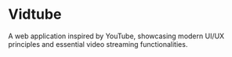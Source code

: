 # Vidtube
A web application inspired by YouTube, showcasing modern UI/UX principles and essential video streaming functionalities.
